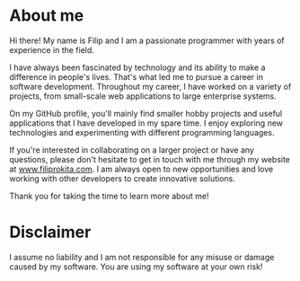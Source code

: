 # About me
Hi there! My name is Filip and I am a passionate programmer with years of experience in the field.

I have always been fascinated by technology and its ability to make a difference in people's lives. That's what led me to pursue a career in software development. Throughout my career, I have worked on a variety of projects, from small-scale web applications to large enterprise systems.

On my GitHub profile, you'll mainly find smaller hobby projects and useful applications that I have developed in my spare time. I enjoy exploring new technologies and experimenting with different programming languages.

If you're interested in collaborating on a larger project or have any questions, please don't hesitate to get in touch with me through my website at www.filiprokita.com. I am always open to new opportunities and love working with other developers to create innovative solutions.

Thank you for taking the time to learn more about me!

# Disclaimer
I assume no liability and I am not responsible for any misuse or damage caused by my software. You are using my software at your own risk!
